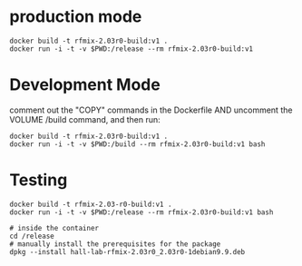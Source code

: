 # production mode

    docker build -t rfmix-2.03r0-build:v1 .
    docker run -i -t -v $PWD:/release --rm rfmix-2.03r0-build:v1

# Development Mode

comment out the "COPY" commands in the Dockerfile AND uncomment the VOLUME /build command, and then run:

    docker build -t rfmix-2.03r0-build:v1 .
    docker run -i -t -v $PWD:/build --rm rfmix-2.03r0-build:v1 bash

# Testing

    docker build -t rfmix-2.03-r0-build:v1 .
    docker run -i -t -v $PWD:/release --rm rfmix-2.03r0-build:v1 bash

    # inside the container
    cd /release
    # manually install the prerequisites for the package
    dpkg --install hall-lab-rfmix-2.03r0_2.03r0-1debian9.9.deb
